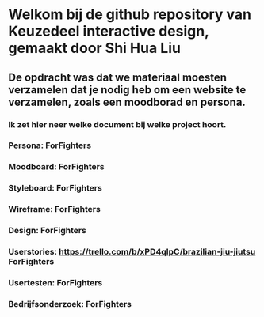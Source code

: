 # Welkom bij de github repository van Keuzedeel interactive design, gemaakt door Shi Hua Liu

## De opdracht was dat we materiaal moesten verzamelen dat je nodig heb om een website te verzamelen, zoals een moodborad en persona.

### Ik zet hier neer welke document bij welke project hoort.

### Persona: ForFighters
### Moodboard: ForFighters
### Styleboard: ForFighters
### Wireframe: ForFighters
### Design: ForFighters
### Userstories: https://trello.com/b/xPD4qlpC/brazilian-jiu-jiutsu ForFighters
### Usertesten: ForFighters
### Bedrijfsonderzoek: ForFighters
